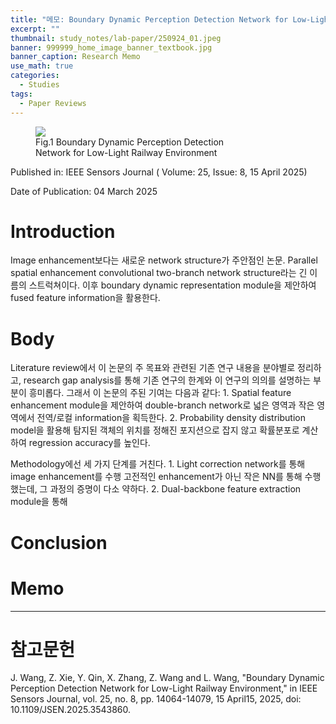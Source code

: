 ```yaml
---
title: "메모: Boundary Dynamic Perception Detection Network for Low-Light Railway Environment"
excerpt: ""
thumbnail: study_notes/lab-paper/250924_01.jpeg
banner: 999999_home_image_banner_textbook.jpg
banner_caption: Research Memo
use_math: true
categories:
  - Studies
tags:
  - Paper Reviews
---
```


<figure class="align-center" style="width: 60%">
  <a href="{{ site.url }}{{ site.baseurl }}/assets/images/study_notes/lab-paper/250924_01.jpeg">
  <img src="{{ site.url }}{{ site.baseurl }}/assets/images/study_notes/lab-paper/250924_01.jpeg">
  </a>
  <figcaption>
  Fig.1 Boundary Dynamic Perception Detection Network for Low-Light Railway Environment
  </figcaption>
</figure>

Published in: IEEE Sensors Journal ( Volume: 25, Issue: 8, 15 April 2025)

Date of Publication: 04 March 2025

# Introduction

Image enhancement보다는 새로운 network structure가 주안점인 논문. Parallel spatial enhancement convolutional two-branch network structure라는 긴 이름의 스트럭쳐이다. 이후 boundary dynamic representation module을 제안하여 fused feature information을 활용한다.

# Body

Literature review에서 이 논문의 주 목표와 관련된 기존 연구 내용을 분야별로 정리하고, research gap analysis를 통해 기존 연구의 한계와 이 연구의 의의를 설명하는 부분이 흥미롭다. 그래서 이 논문의 주된 기여는 다음과 같다:
1\. Spatial feature enhancement module을 제안하여 double-branch network로 넓은 영역과 작은 영역에서 전역/로컬 information을 획득한다.
2\. Probability density distribution model을 활용해 탐지된 객체의 위치를 정해진 포지션으로 잡지 않고 확률분포로 계산하여 regression accuracy를 높인다.

Methodology에선 세 가지 단계를 거친다.
1\. Light correction network를 통해 image enhancement를 수행
고전적인 enhancement가 아닌 작은 NN를 통해 수행했는데, 그 과정의 증명이 다소 약하다.
2\. Dual-backbone feature extraction module을 통해 

# Conclusion


# Memo



---

# 참고문헌

J. Wang, Z. Xie, Y. Qin, X. Zhang, Z. Wang and L. Wang, "Boundary Dynamic Perception Detection Network for Low-Light Railway Environment," in IEEE Sensors Journal, vol. 25, no. 8, pp. 14064-14079, 15 April15, 2025, doi: 10.1109/JSEN.2025.3543860.
